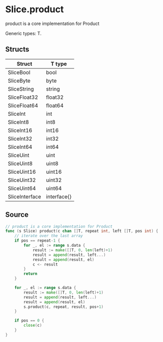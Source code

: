 # Slice.product

product is a core implementation for Product

Generic types: T.

## Structs

| Struct | T type |
| ------ | ------ |
| SliceBool | bool |
| SliceByte | byte |
| SliceString | string |
| SliceFloat32 | float32 |
| SliceFloat64 | float64 |
| SliceInt | int |
| SliceInt8 | int8 |
| SliceInt16 | int16 |
| SliceInt32 | int32 |
| SliceInt64 | int64 |
| SliceUint | uint |
| SliceUint8 | uint8 |
| SliceUint16 | uint16 |
| SliceUint32 | uint32 |
| SliceUint64 | uint64 |
| SliceInterface | interface{} |


## Source

```go
// product is a core implementation for Product
func (s Slice) product(c chan []T, repeat int, left []T, pos int) {
	// iterate over the last array
	if pos == repeat-1 {
		for _, el := range s.data {
			result := make([]T, 0, len(left)+1)
			result = append(result, left...)
			result = append(result, el)
			c <- result
		}
		return
	}

	for _, el := range s.data {
		result := make([]T, 0, len(left)+1)
		result = append(result, left...)
		result = append(result, el)
		s.product(c, repeat, result, pos+1)
	}

	if pos == 0 {
		close(c)
	}
}
```